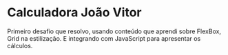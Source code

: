 # Calculadora João Vitor

Primeiro desafio que resolvo, usando conteúdo que aprendi sobre FlexBox, Grid na estilização. E integrando com JavaScript para apresentar os cálculos.